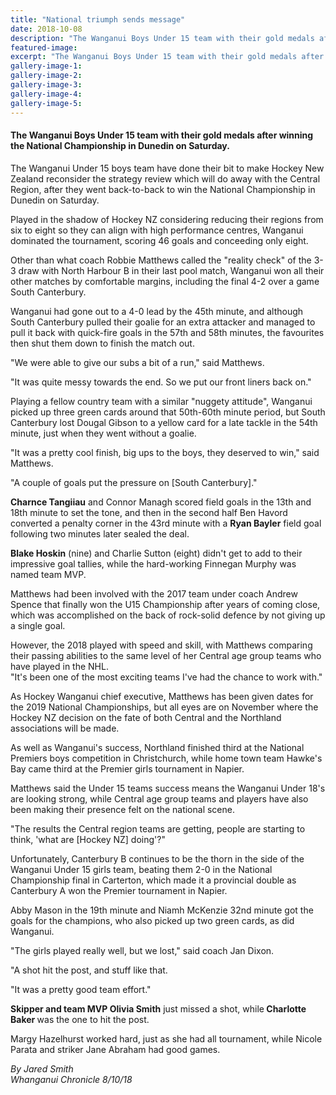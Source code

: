 ```yaml
---
title: "National triumph sends message"
date: 2018-10-08
description: "The Wanganui Boys Under 15 team with their gold medals after winning the National Championship in Dunedin..."
featured-image: 
excerpt: "The Wanganui Boys Under 15 team with their gold medals after winning the National Championship in Dunedin on Saturday."
gallery-image-1: 
gallery-image-2: 
gallery-image-3: 
gallery-image-4: 
gallery-image-5: 
---
```


<h4>The Wanganui Boys Under 15 team with their gold medals after winning the National Championship in Dunedin on Saturday.</h4>
<p class="element element-paragraph">The Wanganui Under 15 boys team have done their bit to make Hockey New Zealand reconsider the strategy review which will do away with the Central Region, after they went back-to-back to win the National Championship in Dunedin on Saturday.</p>
<p class="element element-paragraph">Played in the shadow of Hockey NZ considering reducing their regions from six to eight so they can align with high performance centres, Wanganui dominated the tournament, scoring 46 goals and conceeding only eight.</p>
<p class="element element-paragraph">Other than what coach Robbie Matthews called the "reality check" of the 3-3 draw with North Harbour B in their last pool match, Wanganui won all their other matches by comfortable margins, including the final 4-2 over a game South Canterbury.</p>
<p class="element element-paragraph">Wanganui had gone out to a 4-0 lead by the 45th minute, and although South Canterbury pulled their goalie for an extra attacker and managed to pull it back with quick-fire goals in the 57th and 58th minutes, the favourites then shut them down to finish the match out.</p>
<p class="element element-paragraph">"We were able to give our subs a bit of a run," said Matthews.</p>
<p class="element element-paragraph">"It was quite messy towards the end. So we put our front liners back on."</p>
<p class="element element-paragraph">Playing a fellow country team with a similar "nuggety attitude", Wanganui picked up three green cards around that 50th-60th minute period, but South Canterbury lost Dougal Gibson to a yellow card for a late tackle in the 54th minute, just when they went without a goalie.</p>
<p class="element element-paragraph">"It was a pretty cool finish, big ups to the boys, they deserved to win," said Matthews.</p>
<p class="element element-paragraph">"A couple of goals put the pressure on [South Canterbury]."</p>
<p class="element element-paragraph"><strong>Charnce Tangiiau</strong> and Connor Managh scored field goals in the 13th and 18th minute to set the tone, and then in the second half Ben Havord converted a penalty corner in the 43rd minute with a <strong>Ryan Bayler</strong> field goal following two minutes later sealed the deal.</p>
<p class="element element-paragraph"><strong>Blake Hoskin</strong> (nine) and Charlie Sutton (eight) didn't get to add to their impressive goal tallies, while the hard-working Finnegan Murphy was named team MVP.</p>
<p class="element element-paragraph">Matthews had been involved with the 2017 team under coach Andrew Spence that finally won the U15 Championship after years of coming close, which was accomplished on the back of rock-solid defence by not giving up a single goal.</p>
<p class="element element-paragraph">However, the 2018 played with speed and skill, with Matthews comparing their passing abilities to the same level of her Central age group teams who have played in the NHL.<br />"It's been one of the most exciting teams I've had the chance to work with."</p>
<p class="element element-paragraph">As Hockey Wanganui chief executive, Matthews has been given dates for the 2019 National Championships, but all eyes are on November where the Hockey NZ decision on the fate of both Central and the Northland associations will be made.</p>
<p class="element element-paragraph">As well as Wanganui's success, Northland finished third at the National Premiers boys competition in Christchurch, while home town team Hawke's Bay came third at the Premier girls tournament in Napier.</p>
<p class="element element-paragraph">Matthews said the Under 15 teams success means the Wanganui Under 18's are looking strong, while Central age group teams and players have also been making their presence felt on the national scene.</p>
<p class="element element-paragraph">"The results the Central region teams are getting, people are starting to think, 'what are [Hockey NZ] doing'?"</p>
<p class="element element-paragraph">Unfortunately, Canterbury B continues to be the thorn in the side of the Wanganui Under 15 girls team, beating them 2-0 in the National Championship final in Carterton, which made it a provincial double as Canterbury A won the Premier tournament in Napier.</p>
<p class="element element-paragraph">Abby Mason in the 19th minute and Niamh McKenzie 32nd minute got the goals for the champions, who also picked up two green cards, as did Wanganui.</p>
<p class="element element-paragraph">"The girls played really well, but we lost," said coach Jan Dixon.</p>
<p class="element element-paragraph">"A shot hit the post, and stuff like that.</p>
<p class="element element-paragraph">"It was a pretty good team effort."</p>
<p class="element element-paragraph"><strong>Skipper and team MVP Olivia Smith</strong> just missed a shot, while<strong> Charlotte Baker </strong>was the one to hit the post.</p>
<p class="element element-paragraph">Margy Hazelhurst worked hard, just as she had all tournament, while Nicole Parata and striker Jane Abraham had good games.</p>
<p class="element element-paragraph"><em>By Jared Smith</em><br /><em>Whanganui Chronicle 8/10/18</em></p>


